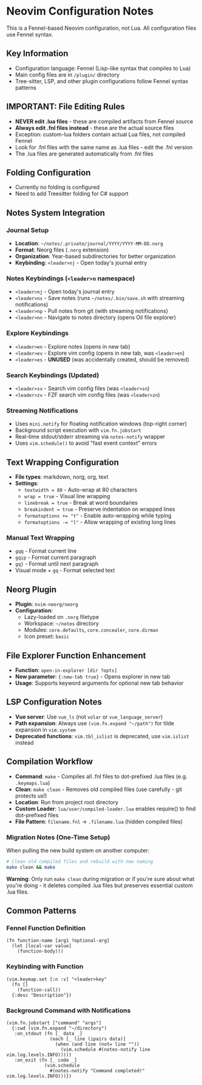 # Neovim Configuration Notes

This is a Fennel-based Neovim configuration, not Lua. All configuration files use Fennel syntax.

## Key Information
- Configuration language: Fennel (Lisp-like syntax that compiles to Lua)
- Main config files are in `/plugin/` directory
- Tree-sitter, LSP, and other plugin configurations follow Fennel syntax patterns

## IMPORTANT: File Editing Rules
- **NEVER edit .lua files** - these are compiled artifacts from Fennel source
- **Always edit .fnl files instead** - these are the actual source files
- Exception: custom-lua folders contain actual Lua files, not compiled Fennel
- Look for .fnl files with the same name as .lua files - edit the .fnl version
- The .lua files are generated automatically from .fnl files

## Folding Configuration
- Currently no folding is configured
- Need to add Treesitter folding for C# support

## Notes System Integration

### Journal Setup
- **Location**: `~/notes/.private/journal/YYYY/YYYY-MM-DD.norg`
- **Format**: Neorg files (`.norg` extension)
- **Organization**: Year-based subdirectories for better organization
- **Keybinding**: `<leader>nj` - Open today's journal entry

### Notes Keybindings (`<leader>n` namespace)
- `<leader>nj` - Open today's journal entry
- `<leader>ns` - Save notes (runs `~/notes/.bin/save.sh` with streaming notifications)
- `<leader>np` - Pull notes from git (with streaming notifications)  
- `<leader>nn` - Navigate to notes directory (opens Oil file explorer)

### Explore Keybindings
- `<leader>en` - Explore notes (opens in new tab)
- `<leader>ev` - Explore vim config (opens in new tab, was `<leader>en`)
- `<leader>es` - **UNUSED** (was accidentally created, should be removed)

### Search Keybindings (Updated)
- `<leader>sv` - Search vim config files (was `<leader>sn`)
- `<leader>zv` - FZF search vim config files (was `<leader>zn`)

### Streaming Notifications
- Uses `mini.notify` for floating notification windows (top-right corner)
- Background script execution with `vim.fn.jobstart`
- Real-time stdout/stderr streaming via `notes-notify` wrapper
- Uses `vim.schedule()` to avoid "fast event context" errors

## Text Wrapping Configuration
- **File types**: markdown, norg, org, text
- **Settings**: 
  - `textwidth = 80` - Auto-wrap at 80 characters
  - `wrap = true` - Visual line wrapping
  - `linebreak = true` - Break at word boundaries
  - `breakindent = true` - Preserve indentation on wrapped lines
  - `formatoptions += "t"` - Enable auto-wrapping while typing
  - `formatoptions -= "l"` - Allow wrapping of existing long lines

### Manual Text Wrapping
- `gqq` - Format current line
- `gqip` - Format current paragraph  
- `gq}` - Format until next paragraph
- Visual mode + `gq` - Format selected text

## Neorg Plugin
- **Plugin**: `nvim-neorg/neorg`
- **Configuration**: 
  - Lazy-loaded on `.norg` filetype
  - Workspace: `~/notes` directory
  - Modules: `core.defaults`, `core.concealer`, `core.dirman`
  - Icon preset: `basic`

## File Explorer Function Enhancement
- **Function**: `open-in-explorer [dir ?opts]`
- **New parameter**: `{:new-tab true}` - Opens explorer in new tab
- **Usage**: Supports keyword arguments for optional new tab behavior

## LSP Configuration Notes
- **Vue server**: Use `vue_ls` (not `volar` or `vue_language_server`)
- **Path expansion**: Always use `(vim.fn.expand "~/path")` for tilde expansion in `vim.system`
- **Deprecated functions**: `vim.tbl_islist` is deprecated, use `vim.islist` instead

## Compilation Workflow
- **Command**: `make` - Compiles all .fnl files to dot-prefixed .lua files (e.g. `.keymaps.lua`)
- **Clean**: `make clean` - Removes old compiled files (use carefully - git protects us!)
- **Location**: Run from project root directory
- **Custom Loader**: `lua/user/compiled-loader.lua` enables require() to find dot-prefixed files
- **File Pattern**: `filename.fnl` → `.filename.lua` (hidden compiled files)

### Migration Notes (One-Time Setup)
When pulling the new build system on another computer:
```bash
# Clean old compiled files and rebuild with new naming
make clean && make
```
**Warning**: Only run `make clean` during migration or if you're sure about what you're doing - it deletes compiled .lua files but preserves essential custom .lua files.

## Common Patterns

### Fennel Function Definition
```fennel
(fn function-name [arg1 ?optional-arg]
  (let [local-var value]
    (function-body)))
```

### Keybinding with Function
```fennel
(vim.keymap.set [:n :v] "<leader>key" 
  (fn [] 
    (function-call))
  {:desc "Description"})
```

### Background Command with Notifications
```fennel
(vim.fn.jobstart ["command" "args"]
  {:cwd (vim.fn.expand "~/directory")
   :on_stdout (fn [_ data _]
                (each [_ line (ipairs data)]
                  (when (and line (not= line ""))
                    (vim.schedule #(notes-notify line vim.log.levels.INFO)))))
   :on_exit (fn [_ code _]
              (vim.schedule 
                #(notes-notify "Command completed!" vim.log.levels.INFO)))})
```